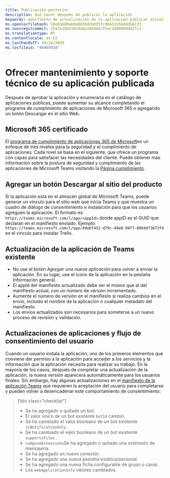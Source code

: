 ```yaml
---
title: Publicación posterior
description: Qué hacer después de publicar la aplicación
keywords: manifiesto de actualización de la aplicación publicar actualización de Teams post
ms.openlocfilehash: 58e81688ab9a8b55d2b035fc9b43cb58dddb6133
ms.sourcegitcommit: 25afe104d10c9a6a2849decf5ec1d08969d827c3
ms.translationtype: MT
ms.contentlocale: es-ES
ms.lasthandoff: 10/14/2020
ms.locfileid: "48465918"
---
```

# <a name="maintain-and-support-your-published-app"></a>Ofrecer mantenimiento y soporte técnico de su aplicación publicada 

Después de aprobar la aplicación y enumerarla en el catálogo de aplicaciones públicas, puede aumentar su alcance completando el programa de cumplimiento de aplicaciones de Microsoft 365 o agregando un botón Descargar en el sitio Web.

## <a name="microsoft-365-certified"></a>Microsoft 365 certificado

El [programa de cumplimiento de aplicaciones 365 de Microsoft](./application-certification.md)es un enfoque de tres niveles para la seguridad y el cumplimiento de aplicaciones. Cada nivel se basa en el siguiente, que ofrece un programa con capas para satisfacer las necesidades del cliente. Puede obtener más información sobre la postura de seguridad y cumplimiento de las aplicaciones de Microsoft Teams visitando la [Página cumplimiento](https://docs.microsoft.com/microsoft-365-app-certification/teams/teams-apps).

## <a name="add-a-download-button-to-your-product-site"></a>Agregar un botón Descargar al sitio del producto

Si la aplicación está en el almacén global de Microsoft Teams, puede generar un vínculo para el sitio web que inicia Teams y que muestra un cuadro de diálogo de consentimiento e instalación para que los usuarios agreguen la aplicación.
El formato es:  `https://teams.microsoft.com/l/app/<appId>` donde appID es el GUID que declaran en el manifiesto enviado.
Ejemplo: `https://teams.microsoft.com/l/app/49e6f432-d79c-49e8-94f7-89b94f3672fd` es el vínculo para instalar Trello.

## <a name="updating-your-existing-teams-app"></a>Actualización de la aplicación de Teams existente

* No use el botón *Agregar una nueva aplicación* para volver a enviar la aplicación. En su lugar, use el icono de la aplicación en la pestaña Información general.
* El appId del manifiesto actualizado debe ser el mismo que el del manifiesto actual, con un número de versión incrementado.
* Aumente el número de versión en el manifiesto si realiza cambios en el envío, incluido el nombre de la aplicación o cualquier metadato del manifiesto.
* Los envíos actualizados son necesarios para someterse a un nuevo proceso de revisión y validación.

## <a name="app-updates-and-the-user-consent-flow"></a>Actualizaciones de aplicaciones y flujo de consentimiento del usuario

Cuando un usuario instala la aplicación, uno de los primeros elementos que conviene dar permiso a la aplicación para acceder a los servicios y la información que la aplicación necesita para realizar su trabajo. En la mayoría de los casos, después de completar una actualización de la aplicación, la nueva versión aparecerá automáticamente para los usuarios finales. Sin embargo, hay algunas actualizaciones en el [manifiesto de la aplicación Teams](../../../../resources/schema/manifest-schema.md) que requieren la aceptación del usuario para completarse y pueden volver a desencadenar este comportamiento de consentimiento:

 >[!div class="checklist"]
>
> * Se ha agregado o quitado un bot.
> * El valor único de un bot existente `botId` cambió.
> * Se ha cambiado el valor booleano de un bot existente `isNotificationOnly` .
> * Se ha cambiado el valor booleano de un bot existente `supportsFiles` .
> * `composeExtensions`Se ha agregado o quitado una extensión de mensajería.
> * Se ha agregado un nuevo conector.
> * Se ha agregado una nueva pestaña estática/personal.
> * Se ha agregado una nueva ficha configurable de grupo o canal.
> * Los `webApplicationInfo` valores cambiados.
>
